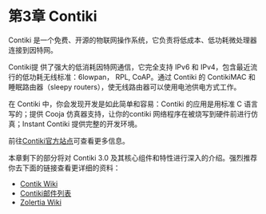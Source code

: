 # 第3章 Contiki

Contiki 是一个免费、开源的物联网操作系统，它负责将低成本、低功耗微处理器连接到因特网。

Contiki提 供了强大的低消耗因特网通信，它完全支持 IPv6 和 IPv4，包含最近流行的低功耗无线标准：6lowpan， RPL, CoAP。通过 Contiki 的 ContikiMAC 和睡眠路由器（sleepy routers），使无线路由器可以使用电池供电方式工作。

在 Contiki 中，你会发现开发是如此简单和容易：Contiki 的应用是用标准 C 语言写的；提供 Cooja 仿真器支持，让你的contiki 网络程序在被烧写到硬件前进行仿真；Instant Contiki 提供完整的开发环境。

前往[Contiki官方站点](http://contiki-os.org/)可查看更多信息。

本章剩下的部分将对 Contiki 3.0 及其核心组件和特性进行深入的介绍。强烈推荐你去下面的链接查看更详细的资料：

* [Contik Wiki](https://github.com/contiki-os/contiki/wiki)
* [Contiki邮件列表](sourceforge.net/p/contiki/mailman/contiki-developers)
* [Zolertia Wiki](https://github.com/Zolertia/Resources/wiki)


